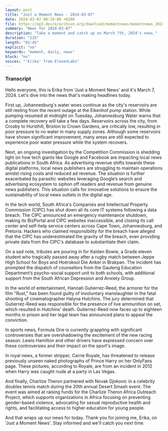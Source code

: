 ```yaml
---
layout: post
title: "Just a Moment News - 2024-03-07"
date: 2024-03-07 08:19:00 +0200
file: https://op3.dev/e/archive.org/download/momentnews/momentnews_2024-03-07.mp3
summary: "News for 2024-03-07"
description: "Take a moment and catch up on March 7th, 2024's news."
duration: "225"
length: "03:45"
explicit: "no"
keywords: "moment, daily, news"
block: "no"
voices: "'Erika' from ElevenLabs"
---
```


### Transcript

Hello everyone, this is Erika from 'Just a Moment News' and it's March 7, 2024. Let's dive into the news that's making headlines today.

First up, Johannesburg's water woes continue as the city's reservoirs are still reeling from the recent outage at the Eikenhof pump station. While pumping resumed at midnight on Tuesday, Johannesburg Water warns that a complete recovery will take a few days. Reservoirs across the city, from Crosby to Hursthill, Brixton to Crown Gardens, are critically low, resulting in poor pressure to no water in many supply zones. Although some reservoirs have shown significant improvement, many areas are still expected to experience poor water pressure while the system recovers.

Next, an ongoing investigation by the Competition Commission is shedding light on how tech giants like Google and Facebook are impacting local news publications in South Africa. As advertising revenue shifts towards these digital platforms, local news publishers are struggling to maintain operations amidst rising costs and reduced ad revenue. The situation is further exacerbated by parasitic websites leveraging Google’s search and advertising ecosystem to siphon off readers and revenue from genuine news publishers. This situation calls for innovative solutions to ensure the sustainability of local news outlets in the digital age.

In the tech world, South Africa's Companies and Intellectual Property Commission (CIPC) has shut down all its core IT systems following a data breach. The CIPC announced an emergency maintenance shutdown, making its BizPortal and CIPC websites inaccessible, and closing its call center and self-help service centers across Cape Town, Johannesburg, and Pretoria. Hackers who claimed responsibility for the breach have alleged that the CIPC has underestimated the gravity of the breach, even providing private data from the CIPC's database to substantiate their claim.

On a sad note, tributes are pouring in for Kaiden Bowie, a Grade eleven student who tragically passed away after a rugby match between Jeppe High School for Boys and Hoërskool Die Anker in Brakpan. The incident has prompted the dispatch of counsellors from the Gauteng Education Department’s psycho-social support unit to both schools, with additional support from the South African Depression and Anxiety Group.

In the world of entertainment, Hannah Gutierrez-Reed, the armorer for the film "Rust," has been found guilty of involuntary manslaughter in the fatal shooting of cinematographer Halyna Hutchins. The jury determined that Gutierrez-Reed was responsible for the presence of live ammunition on set, which resulted in Hutchins' death. Gutierrez-Reed now faces up to eighteen months in prison and her legal team has announced plans to appeal the conviction.

In sports news, Formula One is currently grappling with significant controversies that are overshadowing the excitement of the new racing season. Lewis Hamilton and other drivers have expressed concern over these controversies and their impact on the sport's image.

In royal news, a former stripper, Carrie Royale, has threatened to release previously unseen naked photographs of Prince Harry on her OnlyFans page. These pictures, according to Royale, are from an incident in 2012 when Harry was caught nude at a party in Las Vegas.

And finally, Charlize Theron partnered with Novak Djokovic in a celebrity doubles tennis match during the 20th annual Desert Smash event. The event was aimed at raising funds for the Charlize Theron Africa Outreach Project, which supports organizations in Africa focusing on preventing gender-based violence, advocating for sexual reproductive health and rights, and facilitating access to higher education for young people.

And that wraps up our news for today. Thank you for joining me, Erika, on 'Just a Moment News'. Stay informed and we'll catch you next time.
